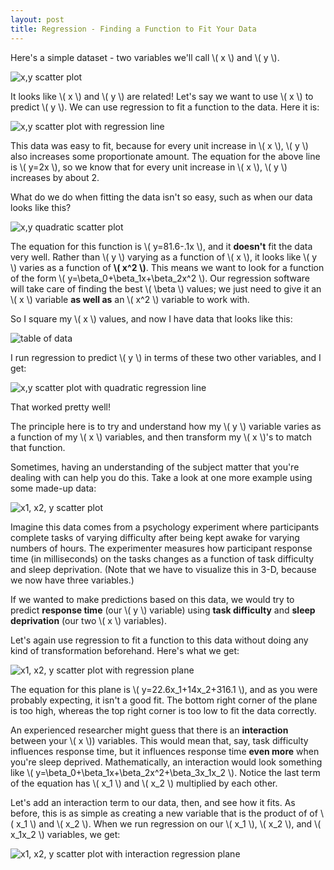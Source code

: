 ```yaml
---
layout: post
title: Regression - Finding a Function to Fit Your Data
---
```


Here's a simple dataset - two variables we'll call \\( x \\) and \\( y \\).

![x,y scatter plot](/images/straight_scatter.png)

It looks like \\( x \\) and \\( y \\) are related! Let's say we want to use \\( x \\) to predict \\( y \\). We can use regression to fit a function to the data. Here it is:

![x,y scatter plot with regression line](/images/straight_line.png)

This data was easy to fit, because for every unit increase in \\( x \\), \\( y \\) also increases some proportionate amount. The equation for the above line is \\( y=2x \\), so we know that for every unit increase in \\( x \\), \\( y \\) increases by about 2.

What do we do when fitting the data isn't so easy, such as when our data looks like this?

![x,y quadratic scatter plot](/images/curve_line.png)

The equation for this function is \\( y=81.6-.1x \\), and it **doesn't** fit the data very well. Rather than \\( y \\) varying as a function of \\( x \\), it looks like \\( y \\) varies as a function of **\\( x^2 \\)**. This means we want to look for a function of the form \\( y=\beta\_0+\beta\_1x+\beta\_2x^2 \\). Our regression software will take care of finding the best \\( \beta \\) values; we just need to give it an \\( x \\) variable **as well as** an \\( x^2 \\) variable to work with.

So I square my \\( x \\) values, and now I have data that looks like this:

![table of data](/images/x_squared_data.png)

I run regression to predict \\( y \\) in terms of these two other variables, and I get:

![x,y scatter plot with quadratic regression line](/images/curve_curve.png)

That worked pretty well!

The principle here is to try and understand how my \\( y \\) variable varies as a function of my \\( x \\) variables, and then transform my \\( x \\)'s to match that function.

Sometimes, having an understanding of the subject matter that you're dealing with can help you do this. Take a look at one more example using some made-up data:

![x1, x2, y scatter plot](/images/scatter_3d.png)

Imagine this data comes from a psychology experiment where participants complete tasks of varying difficulty after being kept awake for varying numbers of hours. The experimenter measures how participant response time (in milliseconds) on the tasks changes as a function of task difficulty and sleep deprivation. (Note that we have to visualize this in 3-D, because we now have three variables.)

If we wanted to make predictions based on this data, we would try to predict **response time** (our \\( y \\) variable) using **task difficulty** and **sleep deprivation** (our two \\( x \\) variables).

Let's again use regression to fit a function to this data without doing any kind of transformation beforehand. Here's what we get:

![x1, x2, y scatter plot with regression plane](/images/straight_plane.png)

The equation for this plane is \\( y=22.6x\_1+14x\_2+316.1 \\), and as you were probably expecting, it isn't a good fit. The bottom right corner of the plane is too high, whereas the top right corner is too low to fit the data correctly.

An experienced researcher might guess that there is an **interaction** between your \\( x \\)) variables. This would mean that, say, task difficulty influences response time, but it influences response time **even more** when you're sleep deprived. Mathematically, an interaction would look something like \\( y=\beta\_0+\beta\_1x+\beta\_2x^2+\beta\_3x\_1x\_2 \\). Notice the last term of the equation has \\( x\_1 \\) and \\( x\_2 \\) multiplied by each other.

Let's add an interaction term to our data, then, and see how it fits. As before, this is as simple as creating a new variable that is the product of of \\( x\_1 \\) and \\( x\_2 \\). When we run regression on our \\( x\_1 \\), \\( x\_2 \\), and \\( x\_1x\_2 \\) variables, we get:

![x1, x2, y scatter plot with interaction regression plane](/images/curve_plane.png)

